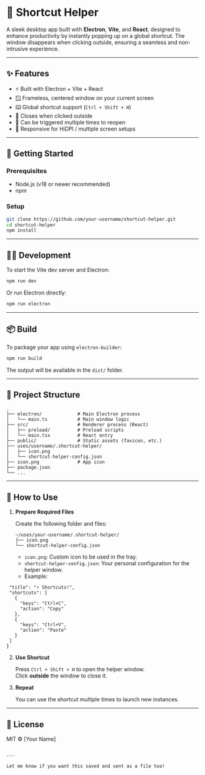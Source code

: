 # 🔗 Shortcut Helper

A sleek desktop app built with **Electron**, **Vite**, and **React**, designed to enhance productivity by instantly popping up on a global shortcut. The window disappears when clicking outside, ensuring a seamless and non-intrusive experience.

---

## ✨ Features

- ⚡ Built with Electron + Vite + React
- 🪟 Frameless, centered window on your current screen
- ⌨️ Global shortcut support (`Ctrl + Shift + H`)
- 🧽 Closes when clicked outside
- 🔄 Can be triggered multiple times to reopen
- 🎯 Responsive for HiDPI / multiple screen setups

---

## 🚀 Getting Started

### Prerequisites

- Node.js (v18 or newer recommended)
- npm

### Setup

```bash
git clone https://github.com/your-username/shortcut-helper.git
cd shortcut-helper
npm install
```

---

## 👨‍💻 Development

To start the Vite dev server and Electron:

```bash
npm run dev
```

Or run Electron directly:

```bash
npm run electron
```

---

## 📦 Build

To package your app using `electron-builder`:

```bash
npm run build
```

The output will be available in the `dist/` folder.

---

## 🧠 Project Structure

```
.
├── electron/             # Main Electron process
│   └── main.ts           # Main window logic
├── src/                  # Renderer process (React)
│   ├── preload/          # Preload scripts
│   └── main.tsx          # React entry
├── public/               # Static assets (favicon, etc.)
├── uses/username/.shortcut-helper/
│   ├── icon.png
│   └── shortcut-helper-config.json
├── icon.png              # App icon
├── package.json
└── ...
```

---

## 🧩 How to Use

1. **Prepare Required Files**

   Create the following folder and files:

   ```
   ~/uses/your-username/.shortcut-helper/
   ├── icon.png
   └── shortcut-helper-config.json
   ```

   - `icon.png`: Custom icon to be used in the tray.
   - `shortcut-helper-config.json`: Your personal configuration for the helper window.
   - Example:
 ```{
  "title": "⚡ Shortcuts!",
  "shortcuts": [
    {
      "keys": "Ctrl+C",
      "action": "Copy"
    },
    {
      "keys": "Ctrl+V",
      "action": "Paste"
    }
  ]
}
```
     
2. **Use Shortcut**

   Press `Ctrl + Shift + H` to open the helper window.  
   Click **outside** the window to close it.

3. **Repeat**

   You can use the shortcut multiple times to launch new instances.

---

## 📄 License

MIT © [Your Name]
```

---

Let me know if you want this saved and sent as a file too!
